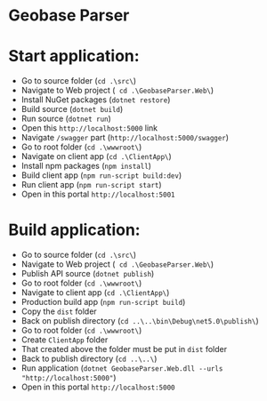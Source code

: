 # Geobase Parser

# Start application:

- Go to source folder (`cd .\src\`)
- Navigate to Web project (` cd .\GeobaseParser.Web\`)
- Install NuGet packages (`dotnet restore`)
- Build source (`dotnet build`)
- Run source (`dotnet run`)
- Open this `http://localhost:5000` link
- Navigate `/swagger` part (`http://localhost:5000/swagger`)
- Go to root folder (`cd .\wwwroot\`)
- Navigate on client app (`cd .\ClientApp\`)
- Install npm packages (`npm install`)
- Build client app (`npm run-script build:dev`)
- Run client app (`npm run-script start`)
- Open in this portal `http://localhost:5001`

# Build application:

- Go to source folder (`cd .\src\`)
- Navigate to Web project (` cd .\GeobaseParser.Web\`)
- Publish API source (`dotnet publish`)
- Go to root folder (`cd .\wwwroot\`)
- Navigate to client app (`cd .\ClientApp\`)
- Production build app (`npm run-script build`)
- Copy the `dist` folder
- Back on publish directory (`cd ..\..\bin\Debug\net5.0\publish\`)
- Go to root folder (`cd .\wwwroot\`)
- Create `ClientApp` folder
- That created above the folder must be put in `dist` folder
- Back to publish directory (`cd ..\..\`)
- Run application (`dotnet GeobaseParser.Web.dll --urls "http://localhost:5000"`)
- Open in this portal `http://localhost:5000`

